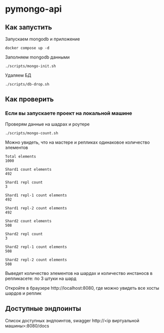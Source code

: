 # pymongo-api

## Как запустить

Запускаем mongodb и приложение

```shell
docker compose up -d
```

Заполняем mongodb данными

```shell
./scripts/mongo-init.sh
```
Удаляем БД

```shell
./scripts/db-drop.sh
```

## Как проверить

### Если вы запускаете проект на локальной машине

Проверям данные на шадрах и роутере

```shell
./scripts/mongo-count.sh
```

Можно увидеть, что на мастере и репликах одинаковое количество элементов
```shell
Total elements
1000

Shard1 count elements
492

Shard1 repl count
3

Shard1 repl-1 count elements
492

Shard1 repl-2 count elements
492

Shard2 count elements
508

Shard2 repl count
3

Shard2 repl-1 count elements
508 

Shard2 repl-2 count elements
508
```
Выведет количество элементов на шардах и количество инстаносв в репликасете: по 3 штуки на шард

Откройте в браузере http://localhost:8080, где можно увидеть все хосты шардов и реплик

## Доступные эндпоинты

Список доступных эндпоинтов, swagger http://<ip виртуальной машины>:8080/docs